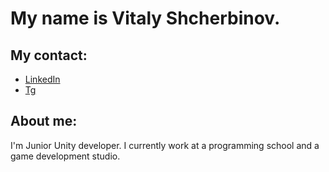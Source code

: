 # My name is Vitaly Shcherbinov.
## My contact:
* [LinkedIn](https://www.linkedin.com/in/shcherbinovv)
* [Tg](https://t.me/Vshcherbinov)
## About me:
I'm Junior Unity developer. I currently work at a programming school and a game development studio. 


